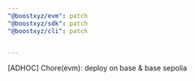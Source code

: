 ```yaml
---
"@boostxyz/evm": patch
"@boostxyz/sdk": patch
"@boostxyz/cli": patch


---
```


[ADHOC] Chore(evm): deploy on base & base sepolia
